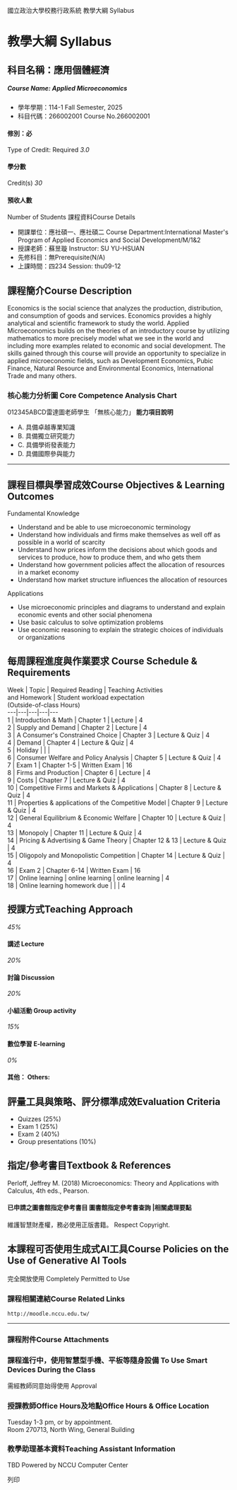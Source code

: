 國立政治大學校務行政系統 教學大綱 Syllabus
# 教學大綱 Syllabus
##  科目名稱：應用個體經濟
#####  Course Name: Applied Microeconomics
  * 學年學期：114-1 Fall Semester, 2025 
  * 科目代碼：266002001 Course No.266002001


#### 修別：必
Type of Credit: Required 
_3.0_
#### 學分數
Credit(s)
_30_
#### 預收人數
Number of Students
課程資料Course Details
  * 開課單位：應社碩一、應社碩二 Course Department:International Master's Program of Applied Economics and Social Development/M/1&2 
  * 授課老師：蘇昱璇 Instructor: SU YU-HSUAN 
  * 先修科目：無Prerequisite(N/A)
  * 上課時間：四234 Session: thu09-12


##  課程簡介Course Description
Economics is the social science that analyzes the production, distribution, and consumption of goods and services. Economics provides a highly analytical and scientific framework to study the world. Applied Microeconomics builds on the theories of an introductory course by utilizing mathematics to more precisely model what we see in the world and including more examples related to economic and social development. The skills gained through this course will provide an opportunity to specialize in applied microeconomic fields, such as Development Economics, Pubic Finance, Natural Resource and Environmental Economics, International Trade and many others.
###  核心能力分析圖 Core Competence Analysis Chart
012345ABCD雷達圖老師學生
「無核心能力」 
**能力項目說明**
  * A. 具備卓越專業知識
  * B. 具備獨立研究能力
  * C. 具備學術發表能力
  * D. 具備國際參與能力


* * *
##  課程目標與學習成效Course Objectives & Learning Outcomes 
Fundamental Knowledge
  * Understand and be able to use microeconomic terminology
  * Understand how individuals and firms make themselves as well off as possible in a world of scarcity
  * Understand how prices inform the decisions about which goods and services to produce, how to produce them, and who gets them
  * Understand how government policies affect the allocation of resources in a market economy
  * Understand how market structure influences the allocation of resources


Applications
  * Use microeconomic principles and diagrams to understand and explain economic events and other social phenomena
  * Use basic calculus to solve optimization problems
  * Use economic reasoning to explain the strategic choices of individuals or organizations


##  每周課程進度與作業要求 Course Schedule & Requirements
Week | Topic | Required Reading | Teaching Activities  
and Homework |  Student workload expectation  
(Outside-of-class Hours)  
---|---|---|---|---  
1 | Introduction & Math | Chapter 1 | Lecture | 4  
2 | Supply and Demand | Chapter 2 | Lecture | 4  
3 | A Consumer's Constrained Choice | Chapter 3 | Lecture & Quiz | 4  
4 | Demand | Chapter 4 | Lecture & Quiz | 4  
5 | Holiday |  |  |   
6 | Consumer Welfare and Policy Analysis | Chapter 5 | Lecture & Quiz | 4  
7 | Exam 1 | Chapter 1-5 | Written Exam | 16  
8 | Firms and Production | Chapter 6 | Lecture | 4  
9 | Costs | Chapter 7 | Lecture & Quiz | 4  
10 | Competitive Firms and Markets & Applications | Chapter 8 | Lecture & Quiz | 4  
11 | Properties & applications of the Competitive Model | Chapter 9 | Lecture & Quiz | 4  
12 | General Equilibrium & Economic Welfare | Chapter 10  | Lecture & Quiz | 4  
13 | Monopoly | Chapter 11 | Lecture & Quiz | 4  
14 | Pricing & Advertising & Game Theory | Chapter 12 & 13 | Lecture & Quiz | 4  
15 | Oligopoly and Monopolistic Competition | Chapter 14 | Lecture & Quiz | 4  
16 | Exam 2 | Chapter 6-14 | Written Exam | 16  
17 |  Online learning  | online learning | online learning | 4  
18 | Online learning homework due |  |  | 4  
##  授課方式Teaching Approach
_45%_
####  講述 Lecture
_20%_
####  討論 Discussion
_20%_
####  小組活動 Group activity
_15%_
####  數位學習 E-learning
_0%_
####  其他： Others:
##  評量工具與策略、評分標準成效Evaluation Criteria
  * Quizzes (25%)
  * Exam 1 (25%)
  * Exam 2 (40%)
  * Group presentations (10%)


##  指定/參考書目Textbook & References
Perloff, Jeffrey M. (2018) Microeconomics: Theory and Applications with Calculus, 4th eds., Pearson. 
####  已申請之圖書館指定參考書目  圖書館指定參考書查詢 |相關處理要點
維護智慧財產權，務必使用正版書籍。 Respect Copyright.
##  本課程可否使用生成式AI工具Course Policies on the Use of Generative AI Tools
完全開放使用 Completely Permitted to Use
###  課程相關連結Course Related Links
```
http://moodle.nccu.edu.tw/
```

* * *
###  課程附件Course Attachments
###  課程進行中，使用智慧型手機、平板等隨身設備 To Use Smart Devices During the Class
需經教師同意始得使用  Approval
###  授課教師Office Hours及地點Office Hours & Office Location
Tuesday 1-3 pm, or by appointment.  
Room 270713, North Wing, General Building
###  教學助理基本資料Teaching Assistant Information
TBD
Powered by NCCU Computer Center
  
列印
